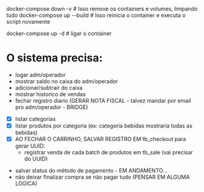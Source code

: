 docker-compose down -v  # Isso remove os containers e volumes, limpando tudo
docker-compose up --build  # Isso reinicia o container e executa o script novamente

docker-compose up -d # ligar o container

# O sistema precisa:
- logar adm/operador
- mostrar saldo no caixa do adm/operador
- adicionar/subtrair do caixa
- mostrar historico de vendas
- fechar registro diario (GERAR NOTA FISCAL - talvez mandar por email pro adm/operador - BRIDGE)

- [X] listar categorias
- [X] listar produtos por categoria (ex: categoria bebidas mostraria todas as bebidas)
- [X] AO FECHAR O CARRINHO, SALVAR REGISTRO EM tb_checkout para gerar UUID:
   - registrar venda de cada batch de produtos em tb_sale (vai precisar do UUID)
- salvar status do método de pagamento - EM ANDAMENTO...
- não deixar finalizar compra se não pagar tudo (PENSAR EM ALGUMA LOGICA)
